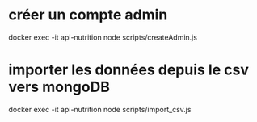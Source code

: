 # créer un compte admin
docker exec -it api-nutrition node scripts/createAdmin.js

# importer les données depuis le csv vers mongoDB
docker exec -it api-nutrition node scripts/import_csv.js